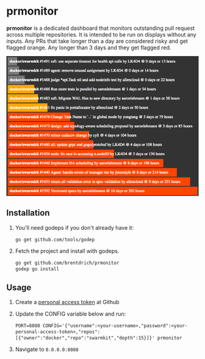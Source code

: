 # prmonitor

**prmonitor** is a dedicated dashboard that monitors outstanding
pull request across multiple repositories. It is intended to be
run on displays without any inputs. Any PRs that take longer than
a day are considered risky and get flagged orange. Any longer
than 3 days and they get flagged red.

![Example](/example.png)

## Installation
 1. You'll need godeps if you don't already have it:
    ```
    go get github.com/tools/godep
    ```

 2. Fetch the project and install with godeps.
    ```
    go get github.com/brentdrich/prmonitor
    godep go install
    ```

## Usage
 1. Create a [personal access token](https://github.com/blog/1509-personal-api-tokens) at Github

 3. Update the CONFIG variable below and run:
    ```
    PORT=8080 CONFIG='{"username":<your-username>,"password":<your-personal-access-token>,"repos":[{"owner":"docker","repo":"swarmkit","depth":15}]}' prmonitor
    ```

 4. Navigate to `0.0.0.0:8080`
